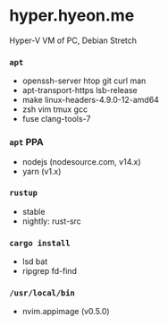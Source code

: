 hyper.hyeon.me
========
Hyper-V VM of PC, Debian Stretch

### `apt`
- openssh-server htop git curl man
- apt-transport-https lsb-release
- make linux-headers-4.9.0-12-amd64
- zsh vim tmux gcc
- fuse clang-tools-7

### `apt` PPA
- nodejs (nodesource.com, v14.x)
- yarn (v1.x)

### `rustup`
- stable
- nightly: rust-src

### `cargo install`
- lsd bat
- ripgrep fd-find

### `/usr/local/bin`
- nvim.appimage (v0.5.0)
